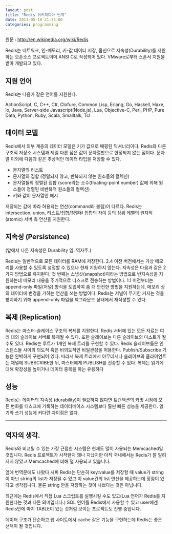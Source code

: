 ```yaml
---
layout: post
title: "Redis 위키피디아 번역"
date: 2011-05-10 21:34:00
categories: programming
---
```


원문 : http://en.wikipedia.org/wiki/Redis

Redis는 네트워크, 인-메모리, 키-값 데이터 저장, 옵션으로 지속성(Durability)를 지원하는 오픈소스 프로젝트이며 ANSI C로 작성되어 있다. VMware로부터 스폰서 지원을 받아 개발되고 있다.


## 지원 언어

Redis는 다음가 같은 언어를 지원한다.

ActionScript, C, C++, C#, Clofure, Common Lisp, Erlang, Go, Haskell, Haxe, lo, Java, Server-side Javascript(Node.js), Lua, Objective-C, Perl, PHP, Pure Data, Python, Ruby, Scala, Smalltalk, Tcl

## 데이터 모델

Redis에서 외부 계층의 데이터 모델은 키가 값으로 매핑된 딕셔너리이다. Redis와 다른 구조적 저장소 시스템과 제일 다른 점은 값이 문자열만으로 한정되지 않는 점이다. 문자열 이외에 다음과 같은 추상적인 데이터 타입을 저장할 수 있다.


- 문자열의 리스트
- 문자열의 집합 (정렬되지 않고, 반복되지 않는 원소들의 컬렉션)
- 문자열들의 정렬된 집합 (score라는 소수(floating-point number) 값에 의해 원소들이 정렬된 비반복적 원소들의 컬렉션)
- 키와 값이 문자열인 해시

저장되는 값에 따라 허용되는 연산(command라 불림)이 다르다. Redis는 intersection, union, 리스트/집합/정렬된 집합의 차이 등의 상위 레벨의 원자적(atomic) 서버 측 연산을 지원한다.

## 지속성 (Persistence)

(앞에서 나온 지속성은 Durability 임. 역자주.)

Redis는 일반적으로 모든 데이터를 RAM에 저장한다. 2.4 이전 버전에서는 가상 메모리를 사용할 수 있도록 설정할 수 있으나 현재 지원하지 않는다. 지속성은 다음과 같은 2가지 방법으로 유지된다. 첫 번째는 스냅샷(snapshot)이라는 방법으로 반지속성을 지원하는데 메모리 내용을 주기적으로 디스크로 전송하는 방법이다. 1.1 버전부터는 append-only 파일(저널) 방식을 도입하여 좀 더 안전한 방법을 지원하는데, 메모리 상의 데이터에 변경을 가하는 연산을 쓰는 방법이다. Redis는 저널이 무기한 커지는 것을 방지하기 위해 append-only 파일을 백그라운드 상태에서 재작성할 수 있다.

## 복제 (Replication)

Redis는 마스터-슬레이스 구조의 복제를 지원한다. Redis 서버에 있는 모든 자료는 여러 대의 슬레이브 서버로 복제될 수 있다. 또한 슬레이브는 다른 슬레이브의 마스트가 될 수도 있다. Redis는 루트가 1개인 복제 트리를 구현할 수 있다. Redis 슬레이브들은 인스턴스들 사이의 의도적 혹은 비의도적인 비일관성을 허용한다. Publish/Subscribe 기능은 완벽하게 구현되어 있다. 따라서 복제 트리에서 아무데서나 슬레이브의 클라이언트는 채널에 SUBSCRIBE한 뒤, 마스터에게 PUBLISH를 전송할 수 있다. 복제는 읽기에 대해 확장성을 높이거나 데이터 중복을 하는 유용하다

## 성능

Redis는 데이터의 지속성 (durability)이 필요하지 않다면 트랜잭션의 커밋 시점에 모든 변화를 디스크에 기록하는 데이터베이스 시스템보다 훨씬 빠른 성능을 제공한다. 읽기와 쓰기 성능에 커다란 차이점은 없다.

---

## 역자의 생각.

Redis와 비교될 수 있는 가장 근접한 시스템은 현재도 많이 사용되는 Memcached일 것입니다. Redis 프로젝트가 시작한지 꽤나 지났지만 아직 국내에서는 Redis가 잘 알려지지 않았고 Memcached에 비해 덜 사용되고 있습니다.

앞에 번역문에도 나왔다 시피 Redis는 단순히 key:value를 저장할 때 value가 string이 아닌 string의 list가 저장될 수 있고 이 value간의 list 연산을 제공하는데 장점이 있다고 생각됩니다. 물론 string 만을 저장하는 것이 나쁘다는 것은 아닙니다.

최근에는 Redis에서 직접 Lua 스크립트를 실행시킬 수도 있고(Lua 언어가 Redis를 지원한다는 것과 다른 의미입니다.) SQL 언어를 Redis에서 사용할 수 있고 user에겐 Redis안에 마치 TABLE이 있는 것처럼 보이는 프로젝트도 진행 중입니다.

데이터 구조가 단순하고 웹 사이트에서 cache 같은 기능을 구현하는데 Redis는 좋은 선택이 될 것입니다.
